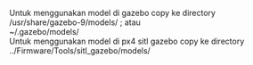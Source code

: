 Untuk menggunakan model di gazebo copy ke directory\
/usr/share/gazebo-9/models/  ; atau\
~/.gazebo/models/\
Untuk menggunakan model di px4 sitl gazebo copy ke directory\
../Firmware/Tools/sitl_gazebo/models/
